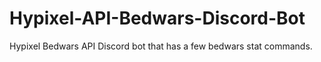 # Hypixel-API-Bedwars-Discord-Bot
Hypixel Bedwars API Discord bot that has a few bedwars stat commands.
